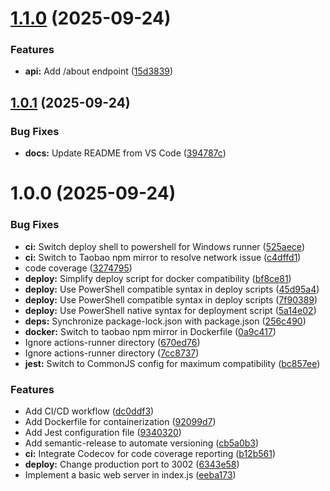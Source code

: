 # [1.1.0](https://github.com/zzhan353/my-cicd-project-2/compare/v1.0.1...v1.1.0) (2025-09-24)


### Features

* **api:** Add /about endpoint ([15d3839](https://github.com/zzhan353/my-cicd-project-2/commit/15d3839f865b2286ece056757f1f508c42a1cc1b))

## [1.0.1](https://github.com/zzhan353/my-cicd-project-2/compare/v1.0.0...v1.0.1) (2025-09-24)


### Bug Fixes

* **docs:** Update README from VS Code ([394787c](https://github.com/zzhan353/my-cicd-project-2/commit/394787cddddea1937d3d9e224c7fd0b3f186cf33))

# 1.0.0 (2025-09-24)


### Bug Fixes

* **ci:** Switch deploy shell to powershell for Windows runner ([525aece](https://github.com/zzhan353/my-cicd-project-2/commit/525aecebeae7a7ee66048d08b99f3d32b1f9d74e))
* **ci:** Switch to Taobao npm mirror to resolve network issue ([c4dffd1](https://github.com/zzhan353/my-cicd-project-2/commit/c4dffd16f8c02d4ba0ea6cedd0ab2ecea174a8ab))
* code coverage ([3274795](https://github.com/zzhan353/my-cicd-project-2/commit/3274795c249dcf708e8e0146af13a449b2bc228b))
* **deploy:** Simplify deploy script for docker compatibility ([bf8ce81](https://github.com/zzhan353/my-cicd-project-2/commit/bf8ce813359f2bec0668f4ef7e5887390fe80b40))
* **deploy:** Use PowerShell compatible syntax in deploy scripts ([45d95a4](https://github.com/zzhan353/my-cicd-project-2/commit/45d95a43a56cde5587d5f44a82420531f28806a0))
* **deploy:** Use PowerShell compatible syntax in deploy scripts ([7f90389](https://github.com/zzhan353/my-cicd-project-2/commit/7f9038998967d5793856c2ff7176832f3047fe93))
* **deploy:** Use PowerShell native syntax for deployment script ([5a14e02](https://github.com/zzhan353/my-cicd-project-2/commit/5a14e021b28e19c402b211b07b7be1143ed39ca7))
* **deps:** Synchronize package-lock.json with package.json ([256c490](https://github.com/zzhan353/my-cicd-project-2/commit/256c490139a2e9f65a53a521797a95357f23985f))
* **docker:** Switch to taobao npm mirror in Dockerfile ([0a9c417](https://github.com/zzhan353/my-cicd-project-2/commit/0a9c417819a405b002fd89ff71b4b4e1181a1b95))
* Ignore actions-runner directory ([670ed76](https://github.com/zzhan353/my-cicd-project-2/commit/670ed769fbd7a60f5a93bb41a5b40e05c57c280f))
* Ignore actions-runner directory ([7cc8737](https://github.com/zzhan353/my-cicd-project-2/commit/7cc8737064e7a038306b66c23241d1befc088dea))
* **jest:** Switch to CommonJS config for maximum compatibility ([bc857ee](https://github.com/zzhan353/my-cicd-project-2/commit/bc857ee7c62b4f39931169d3a11b8afa8f097ffd))


### Features

* Add CI/CD workflow ([dc0ddf3](https://github.com/zzhan353/my-cicd-project-2/commit/dc0ddf3b28d467610d151690899203d40bf3144e))
* Add Dockerfile for containerization ([92099d7](https://github.com/zzhan353/my-cicd-project-2/commit/92099d72e5391e1a8cbaf8eb217134b07c2f1498))
* Add Jest configuration file ([9340320](https://github.com/zzhan353/my-cicd-project-2/commit/934032005e894327f2c5db4ca76582a76725116b))
* Add semantic-release to automate versioning ([cb5a0b3](https://github.com/zzhan353/my-cicd-project-2/commit/cb5a0b3a412b112b8227fa18bd5ae5c74067f36f))
* **ci:** Integrate Codecov for code coverage reporting ([b12b561](https://github.com/zzhan353/my-cicd-project-2/commit/b12b561366bf6160ad075da1bb98579b95150345))
* **deploy:** Change production port to 3002 ([6343e58](https://github.com/zzhan353/my-cicd-project-2/commit/6343e58b23e29cfe72a3d8c350ec756c78d64573))
* Implement a basic web server in index.js ([eeba173](https://github.com/zzhan353/my-cicd-project-2/commit/eeba17397c0b264f45b85f7420f5ce2dd4119d2e))
